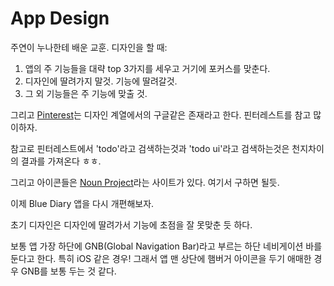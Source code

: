 # App Design

주연이 누나한테 배운 교훈. 디자인을 할 때:

1. 앱의 주 기능들을 대략 top 3가지를 세우고 거기에 포커스를 맞춘다.
2. 디자인에 딸려가지 말것. 기능에 딸려갈것.
3. 그 외 기능들은 주 기능에 맞출 것.

그리고 [Pinterest](https://www.pinterest.co.kr/)는 디자인 계열에서의 구글같은 존재라고 한다.
핀터레스트를 참고 많이하자.

참고로 핀터레스트에서 'todo'라고 검색하는것과 'todo ui'라고 검색하는것은 천지차이의 결과를 가져온다 ㅎㅎ.

그리고 아이콘들은 [Noun Project](https://thenounproject.com/)라는 사이트가 있다.
여기서 구하면 될듯.

이제 Blue Diary 앱을 다시 개편해보자.

초기 디자인은 디자인에 딸려가서 기능에 초점을 잘 못맞춘 듯 하다.

보통 앱 가장 하단에 GNB(Global Navigation Bar)라고 부르는 하단 네비게이션 바를 둔다고 한다.
특히 iOS 같은 경우!
그래서 앱 맨 상단에 햄버거 아이콘을 두기 애매한 경우 GNB를 보통 두는 것 같다.

